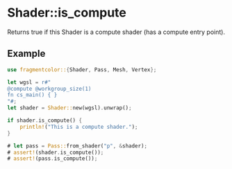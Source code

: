 # Shader::is_compute

Returns true if this Shader is a compute shader (has a compute entry point).

## Example

```rust
use fragmentcolor::{Shader, Pass, Mesh, Vertex};

let wgsl = r#"
@compute @workgroup_size(1)
fn cs_main() { }
"#;
let shader = Shader::new(wgsl).unwrap();

if shader.is_compute() {
    println!("This is a compute shader.");
}

# let pass = Pass::from_shader("p", &shader);
# assert!(shader.is_compute());
# assert!(pass.is_compute());
```
